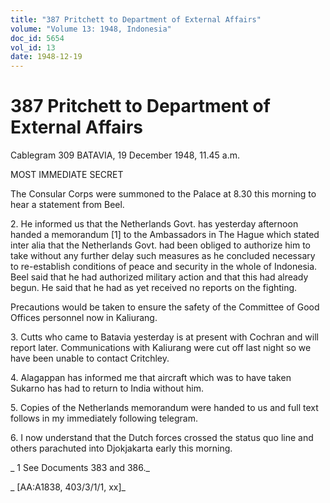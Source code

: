 ```yaml
---
title: "387 Pritchett to Department of External Affairs"
volume: "Volume 13: 1948, Indonesia"
doc_id: 5654
vol_id: 13
date: 1948-12-19
---
```


# 387 Pritchett to Department of External Affairs

Cablegram 309 BATAVIA, 19 December 1948, 11.45 a.m.

MOST IMMEDIATE SECRET

The Consular Corps were summoned to the Palace at 8.30 this morning to hear a statement from Beel.

2\. He informed us that the Netherlands Govt. has yesterday afternoon handed a memorandum [1] to the Ambassadors in The Hague which stated inter alia that the Netherlands Govt. had been obliged to authorize him to take without any further delay such measures as he concluded necessary to re-establish conditions of peace and security in the whole of Indonesia. Beel said that he had authorized military action and that this had already begun. He said that he had as yet received no reports on the fighting.

Precautions would be taken to ensure the safety of the Committee of Good Offices personnel now in Kaliurang.

3\. Cutts who came to Batavia yesterday is at present with Cochran and will report later. Communications with Kaliurang were cut off last night so we have been unable to contact Critchley.

4\. Alagappan has informed me that aircraft which was to have taken Sukarno has had to return to India without him.

5\. Copies of the Netherlands memorandum were handed to us and full text follows in my immediately following telegram.

6\. I now understand that the Dutch forces crossed the status quo line and others parachuted into Djokjakarta early this morning.

_ 1 See Documents 383 and 386._

_ [AA:A1838, 403/3/1/1, xx]_
